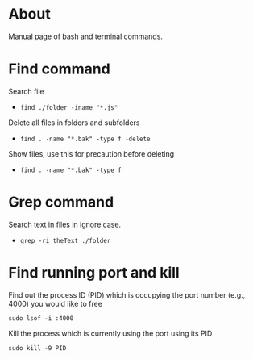 # About

Manual page of bash and terminal
commands.

# Find command

Search file

- `find ./folder -iname "*.js"`

Delete all files in folders and subfolders

- `find . -name "*.bak" -type f -delete`

Show files, use this for precaution before deleting

- `find . -name "*.bak" -type f`

# Grep command

Search text in files in ignore case.

- `grep -ri theText ./folder`

# Find running port and kill

Find out the process ID (PID) which is occupying the port number (e.g., 4000) you would like to free

```
sudo lsof -i :4000
```

Kill the process which is currently using the port using its PID

```
sudo kill -9 PID
```
